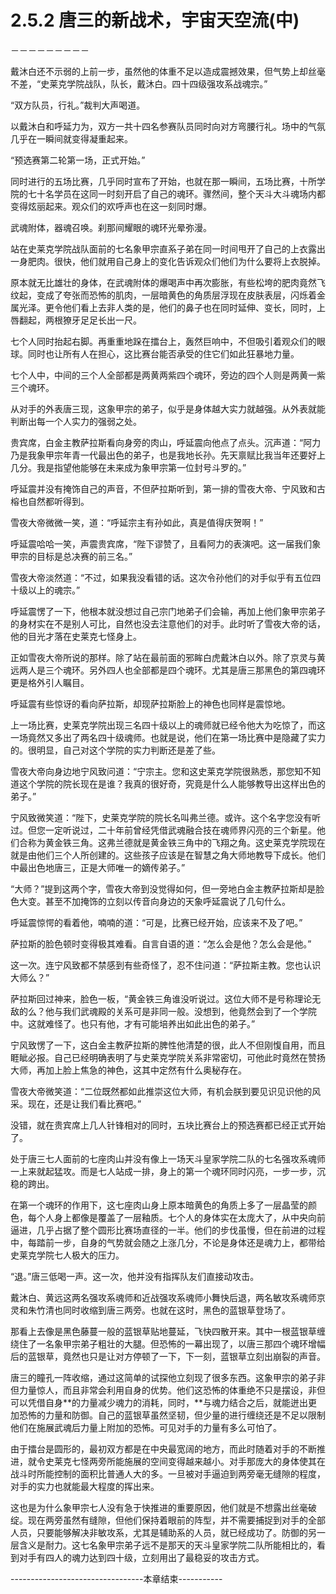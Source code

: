 # 2.5.2 唐三的新战术，宇宙天空流(中)
－－－－－－－－－

  戴沐白还不示弱的上前一步，虽然他的体重不足以造成震撼效果，但气势上却丝毫不差，“史莱克学院战队，队长，戴沐白。四十四级强攻系战魂宗。”

  “双方队员，行礼。”裁判大声喝道。

  以戴沐白和呼延力为，双方一共十四名参赛队员同时向对方弯腰行礼。场中的气氛几乎在一瞬间就变得凝重起来。

  “预选赛第二轮第一场，正式开始。”

  同时进行的五场比赛，几乎同时宣布了开始，也就在那一瞬间，五场比赛，十所学院的七十名学员在这同一时刻开启了自己的魂环。骤然间，整个天斗大斗魂场内都变得炫丽起来。观众们的欢呼声也在这一刻同时爆。

  武魂附体，器魂召唤。刹那间耀眼的魂环光晕弥漫。

  站在史莱克学院战队面前的七名象甲宗直系子弟在同一时间甩开了自己的上衣露出一身肥肉。很快，他们就用自己身上的变化告诉观众们他们为什么要将上衣脱掉。

  原本就无比雄壮的身体，在武魂附体的爆喝声中再次膨胀，有些松垮的肥肉竟然飞纹起，变成了夸张而恐怖的肌肉，一层暗黄色的角质层浮现在皮肤表层，闪烁着金属光泽。更令他们看上去非人类的是，他们的鼻子也在同时延伸、变长，同时，上唇翻起，两根獠牙足足长出一尺。

  七个人同时抬起右脚。再重重地跺在擂台上，轰然巨响中，不但吸引着观众们的眼球。同时也让所有人在担心，这比赛台能否承受的住它们如此狂暴地力量。

  七个人中，中间的三个人全部都是两黄两紫四个魂环，旁边的四个人则是两黄一紫三个魂环。

  从对手的外表唐三现，这象甲宗的弟子，似乎是身体越大实力就越强。从外表就能判断出每一个人实力的强弱之处。

  贵宾席，白金主教萨拉斯看向身旁的肉山，呼延震向他点了点头。沉声道：“阿力乃是我象甲宗年青一代最出色的弟子，也是我地长孙。先天禀赋比我当年还要好上几分。我是指望他能够在未来成为象甲宗第一位封号斗罗的。”

  呼延震并没有掩饰自己的声音，不但萨拉斯听到，第一排的雪夜大帝、宁风致和古榕也自然都听得到。

  雪夜大帝微微一笑，道：“呼延宗主有孙如此，真是值得庆贺啊！”

  呼延震哈哈一笑，声震贵宾席，“陛下谬赞了，且看阿力的表演吧。这一届我们象甲宗的目标是总决赛的前三名。”

  雪夜大帝淡然道：“不过，如果我没看错的话。这次令孙他们的对手似乎有五位四十级以上的魂宗。”

  呼延震愣了一下，他根本就没想过自己宗门地弟子们会输，再加上他们象甲宗弟子的身材实在不是别人可比，自然也没去注意他们的对手。此时听了雪夜大帝的话，他的目光才落在史莱克七怪身上。

  正如雪夜大帝所说的那样。除了站在最前面的邪眸白虎戴沐白以外。除了京灵与黄远两人是三个魂环。另外四人也全部都是四个魂环。尤其是唐三那黑色的第四魂环更是格外引人瞩目。

  呼延震有些惊讶的看向萨拉斯，却现萨拉斯脸上的神色也同样是震惊地。

  上一场比赛，史莱克学院出现三名四十级以上的魂师就已经令他大为吃惊了，而这一场竟然又多出了两名四十级魂师。也就是说，他们在第一场比赛中是隐藏了实力的。很明显，自己对这个学院的实力判断还是差了些。

  雪夜大帝向身边地宁风致问道：“宁宗主。您和这史莱克学院很熟悉，那您知不知道这个学院的院长现在是谁？我真的很好奇，究竟是什么人能够教导出这样出色的弟子。”

  宁风致微笑道：“陛下，史莱克学院的院长名叫弗兰德。或许。这个名字您没有听过。但您一定听说过，二十年前曾经凭借武魂融合技在魂师界闪亮的三个新星。他们合称为黄金铁三角。这弗兰德就是黄金铁三角中的飞翔之角。这史莱克学院现在就是由他们三个人所创建的。这些孩子应该是在智慧之角大师地教导下成长。他们中最出色地唐三，正是大师唯一的嫡传弟子。”

  “大师？”提到这两个字，雪夜大帝到没觉得如何，但一旁地白金主教萨拉斯却是脸色大变。甚至不加掩饰的立刻以传音向身边的天象呼延震说了几句什么。

  呼延震惊愕的看着他，喃喃的道：“可是，比赛已经开始，应该来不及了吧。”

  萨拉斯的脸色顿时变得极其难看。自言自语的道：“怎么会是他？怎么会是他。”

  这一次。连宁风致都不禁感到有些奇怪了，忍不住问道：“萨拉斯主教。您也认识大师么？”

  萨拉斯回过神来，脸色一板，“黄金铁三角谁没听说过。这位大师不是号称理论无敌的么？他与我们武魂殿的关系可是非同一般。没想到，他竟然会到了一个学院中。这就难怪了。也只有他，才有可能培养出如此出色的弟子。”

  宁风致愣了一下，这白金主教萨拉斯的脾性他清楚的很，此人不但刚愎自用，而且睚眦必报。自己已经明确表明了与史莱克学院关系非常密切，可他此时竟然在赞扬大师，再加上脸上焦急的神色，这其中定然有什么奥秘存在。

  雪夜大帝微笑道：“二位既然都如此推崇这位大师，有机会朕到要见识见识他的风采。现在，还是让我们看比赛吧。”

  没错，就在贵宾席上几人针锋相对的同时，五块比赛台上的预选赛都已经正式开始了。

  处于唐三七人面前的七座肉山并没有像上一场天斗皇家学院二队的七名强攻系魂师一上来就起猛攻。而是七人站成一排，身上的第一个魂环同时闪亮，一步一步，沉稳的跨出。

  在第一个魂环的作用下，这七座肉山身上原本暗黄色的角质上多了一层晶莹的颜色，每个人身上都像是覆盖了一层釉质。七个人的身体实在太庞大了，从中央向前逼进，几乎占据了整个圆形比赛场直径的一半。他们的步伐虽慢，但在前进的过程中，每踏前一步，自身的气势就会随之上涨几分，不论是身体还是魂力上，都带给史莱克学院七人极大的压力。

  “退。”唐三低喝一声。这一次，他并没有指挥队友们直接动攻击。

  戴沐白、黄远这两名强攻系魂师和近战强攻系魂师小舞快后退，两名敏攻系魂师京灵和朱竹清也同时收缩到唐三两旁。也就在这时，黑色的蓝银草登场了。

  那看上去像是黑色藤蔓一般的蓝银草贴地蔓延，飞快四散开来。其中一根蓝银草缠绕住了一名象甲宗弟子粗壮的大腿。但恐怖的一幕出现了，以唐三那四个魂环增幅后的蓝银草，竟然也只是让对方停顿了一下，下一刻，蓝银草立刻出崩裂的声音。

  唐三的瞳孔一阵收缩，通过这简单的试探他立刻现了很多东西。这象甲宗的弟子非但力量惊人，而且非常会利用自身的优势。他们这恐怖的体重绝不只是摆设，非但可以凭借自身**的力量减少魂力的消耗，同时，**与魂力结合之后，就能迸出更加恐怖的力量和防御。自己的蓝银草虽然坚韧，但少量的进行缠绕还是不足以限制他们在施展武魂后力量上附加的恐怖。可见对手的力量有多么可怕了。

  由于擂台是圆形的，最初双方都是在中央最宽阔的地方，而此时随着对手的不断推进，就令史莱克七怪两旁所能施展的空间变得越来越小。对手那庞大的身体使其在战斗时所能控制的面积比普通人大的多。一旦被对手逼迫到两旁毫无缝隙的程度，对手的实力也就能最大程度的挥出来。

  这也是为什么象甲宗七人没有急于快推进的重要原因，他们就是不想露出丝毫破绽。现在两旁虽然有缝隙，但他们保持着眼前的阵型，并不需要捕捉到对手的全部人员，只要能够解决非敏攻系，尤其是辅助系的人员，就已经成功了。防御的另一层含义是耐力。这七名象甲宗弟子远不是那天的天斗皇家学院二队所能相比的，看到对手有四人的魂力达到四十级，立刻用出了最稳妥的攻击方式。


---------------------------------本章结束-----------
